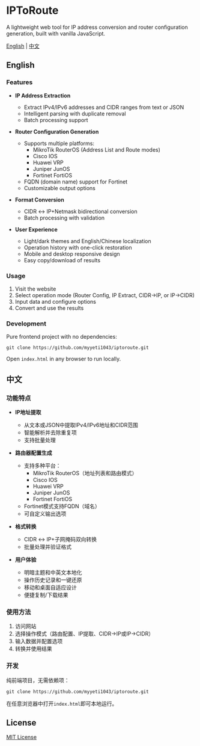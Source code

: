 # IPToRoute

A lightweight web tool for IP address conversion and router configuration generation, built with vanilla JavaScript.

[English](#english) | [中文](#中文)

## English

### Features

- **IP Address Extraction**
  - Extract IPv4/IPv6 addresses and CIDR ranges from text or JSON
  - Intelligent parsing with duplicate removal
  - Batch processing support

- **Router Configuration Generation**
  - Supports multiple platforms:
    - MikroTik RouterOS (Address List and Route modes)
    - Cisco IOS
    - Huawei VRP
    - Juniper JunOS
    - Fortinet FortiOS
  - FQDN (domain name) support for Fortinet
  - Customizable output options

- **Format Conversion**
  - CIDR ↔ IP+Netmask bidirectional conversion
  - Batch processing with validation

- **User Experience**
  - Light/dark themes and English/Chinese localization
  - Operation history with one-click restoration
  - Mobile and desktop responsive design
  - Easy copy/download of results

### Usage

1. Visit the website
2. Select operation mode (Router Config, IP Extract, CIDR→IP, or IP→CIDR)
3. Input data and configure options
4. Convert and use the results

### Development

Pure frontend project with no dependencies:

```
git clone https://github.com/myyeti1043/iptoroute.git
```

Open `index.html` in any browser to run locally.

## 中文

### 功能特点

- **IP地址提取**
  - 从文本或JSON中提取IPv4/IPv6地址和CIDR范围
  - 智能解析并去除重复项
  - 支持批量处理

- **路由器配置生成**
  - 支持多种平台：
    - MikroTik RouterOS（地址列表和路由模式）
    - Cisco IOS
    - Huawei VRP
    - Juniper JunOS
    - Fortinet FortiOS
  - Fortinet模式支持FQDN（域名）
  - 可自定义输出选项

- **格式转换**
  - CIDR ↔ IP+子网掩码双向转换
  - 批量处理并验证格式

- **用户体验**
  - 明暗主题和中英文本地化
  - 操作历史记录和一键还原
  - 移动和桌面自适应设计
  - 便捷复制/下载结果

### 使用方法

1. 访问网站
2. 选择操作模式（路由配置、IP提取、CIDR→IP或IP→CIDR）
3. 输入数据并配置选项
4. 转换并使用结果

### 开发

纯前端项目，无需依赖项：

```
git clone https://github.com/myyeti1043/iptoroute.git
```

在任意浏览器中打开`index.html`即可本地运行。

## License

[MIT License](LICENSE)
